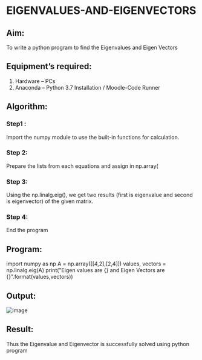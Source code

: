 # EIGENVALUES-AND-EIGENVECTORS
## Aim:
To write a python program to find the Eigenvalues and Eigen Vectors
## Equipment’s required:
1. 	Hardware – PCs
2. 	Anaconda – Python 3.7 Installation / Moodle-Code Runner
## Algorithm:
### Step1 : 
Import the numpy module to use the built-in functions for calculation.
### Step 2:
Prepare the lists from each equations and assign in np.array(
### Step 3:
Using the np.linalg.eig(),  we get two results (first is eigenvalue and second is eigenvector) of the given matrix.
### Step 4: 
End the program

## Program:
import numpy as np
A = np.array([[4,2],[2,4]])
values, vectors = np.linalg.eig(A)
print("Eigen values are {} and Eigen Vectors are {}".format(values,vectors))
## Output:
![image](https://github.com/Dilliarasu0105/EIGENVALUES-AND-EIGENVECTORS/assets/144979593/494844f1-5b33-495d-b7c9-7a5e07957210)

## Result:
Thus the Eigenvalue and Eigenvector is successfully solved using python program
